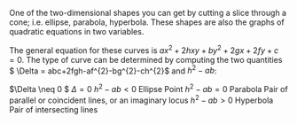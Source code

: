 One of the two-dimensional shapes you can get by cutting a slice through
a cone; i.e. ellipse, parabola, hyperbola. These shapes are also the
graphs of quadratic equations in two variables.

The general equation for these curves is
$ax^{2}+2hxy+by^{2}+2gx+2fy+c=0.$ The type of curve can be determined by
computing the two quantities $ \Delta = abc+2fgh-af^{2}-bg^{2}-ch^{2}$
and $h^{2}-ab$:

 
$\Delta \neq 0 $   $\Delta = 0$
  $h^{2}-ab < 0$   Ellipse            Point
  $h^{2}-ab = 0$   Parabola           Pair of parallel or coincident lines, or an imaginary locus
  $h^{2}-ab > 0$   Hyperbola          Pair of intersecting lines
  

